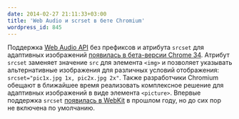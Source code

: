 ```yaml
---
date: 2014-02-27 21:11:33+03:00
title: 'Web Audio и scrset в бете Chromium'
wordpress_id: 845
---
```


Поддержка [Web Audio API][1] без префиксов и атрибута `srcset` для адаптивных изображений [появилась в бета-версии Chrome 34][2]. Атрибут `srcset` заменяет значение `src` для элемента `<img>` и позволяет указывать альтернативные изображения для различных условий отображения: `srcset="pic1x.jpg 1x, pic2x.jpg 2x"`. Также разработчики Chromium обещают в ближайшее время реализовать комплексное решение для адаптивных изображений в виде элемента `<picture>`. Впервые поддержка `srcset` [появилась в WebKit][3] в прошлом году, но до сих пор не включена по умолчанию.

[1]: http://www.w3.org/TR/webaudio/
[2]: http://blog.chromium.org/2014/02/chrome-34-responsive-images-and_9316.html
[3]: http://web-standards.ru/news/782/
